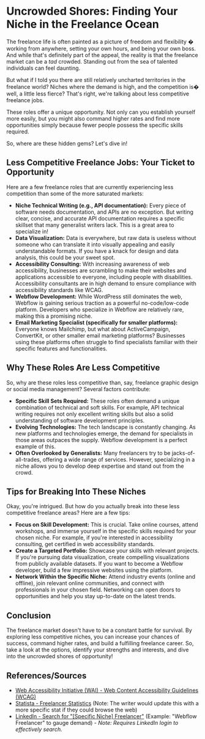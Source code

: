 # Uncrowded Shores: Finding Your Niche in the Freelance Ocean

The freelance life is often painted as a picture of freedom and flexibility � working from anywhere, setting your own hours, and being your own boss. And while that's definitely part of the appeal, the reality is that the freelance market can be a *tad* crowded. Standing out from the sea of talented individuals can feel daunting.

But what if I told you there are still relatively uncharted territories in the freelance world? Niches where the demand is high, and the competition is� well, a little less fierce? That's right, we're talking about less competitive freelance jobs.

These roles offer a unique opportunity. Not only can you establish yourself more easily, but you might also command higher rates and find more opportunities simply because fewer people possess the specific skills required.

So, where are these hidden gems? Let's dive in!

## Less Competitive Freelance Jobs: Your Ticket to Opportunity

Here are a few freelance roles that are currently experiencing less competition than some of the more saturated markets:

*   **Niche Technical Writing (e.g., API documentation):** Every piece of software needs documentation, and APIs are no exception. But writing clear, concise, and accurate API documentation requires a specific skillset that many generalist writers lack. This is a great area to specialize in!
*   **Data Visualization:** Data is everywhere, but raw data is useless without someone who can translate it into visually appealing and easily understandable formats. If you have a knack for design and data analysis, this could be your sweet spot.
*   **Accessibility Consulting:** With increasing awareness of web accessibility, businesses are scrambling to make their websites and applications accessible to everyone, including people with disabilities. Accessibility consultants are in high demand to ensure compliance with accessibility standards like WCAG.
*   **Webflow Development:** While WordPress still dominates the web, Webflow is gaining serious traction as a powerful no-code/low-code platform. Developers who specialize in Webflow are relatively rare, making this a promising niche.
*   **Email Marketing Specialist (specifically for smaller platforms):** Everyone knows Mailchimp, but what about ActiveCampaign, ConvertKit, or other smaller email marketing platforms? Businesses using these platforms often struggle to find specialists familiar with their specific features and functionalities.

## Why These Roles Are Less Competitive

So, why are these roles less competitive than, say, freelance graphic design or social media management? Several factors contribute:

*   **Specific Skill Sets Required:** These roles often demand a unique combination of technical and soft skills. For example, API technical writing requires not only excellent writing skills but also a solid understanding of software development principles.
*   **Evolving Technologies:** The tech landscape is constantly changing. As new platforms and technologies emerge, the demand for specialists in those areas outpaces the supply. Webflow development is a perfect example of this.
*   **Often Overlooked by Generalists:** Many freelancers try to be jacks-of-all-trades, offering a wide range of services. However, specializing in a niche allows you to develop deep expertise and stand out from the crowd.

## Tips for Breaking Into These Niches

Okay, you're intrigued. But how do you actually break into these less competitive freelance areas? Here are a few tips:

*   **Focus on Skill Development:** This is crucial. Take online courses, attend workshops, and immerse yourself in the specific skills required for your chosen niche. For example, if you're interested in accessibility consulting, get certified in web accessibility standards.
*   **Create a Targeted Portfolio:** Showcase your skills with relevant projects. If you're pursuing data visualization, create compelling visualizations from publicly available datasets. If you want to become a Webflow developer, build a few impressive websites using the platform.
*   **Network Within the Specific Niche:** Attend industry events (online and offline), join relevant online communities, and connect with professionals in your chosen field. Networking can open doors to opportunities and help you stay up-to-date on the latest trends.

## Conclusion

The freelance market doesn't have to be a constant battle for survival. By exploring less competitive niches, you can increase your chances of success, command higher rates, and build a fulfilling freelance career. So, take a look at the options, identify your strengths and interests, and dive into the uncrowded shores of opportunity!

## References/Sources

*   [Web Accessibility Initiative (WAI) - Web Content Accessibility Guidelines (WCAG)](https://www.w3.org/WAI/standards-guidelines/wcag/)
*   [Statista - Freelancer Statistics](https://www.statista.com/statistics/1288932/freelancers-number-in-the-us/) (Note: The writer would update this with a more specific stat if they could browse the web)
*   [LinkedIn - Search for "[Specific Niche] Freelancer"](https://www.linkedin.com/) (Example: "Webflow Freelancer" to gauge demand) - *Note: Requires LinkedIn login to effectively search.*